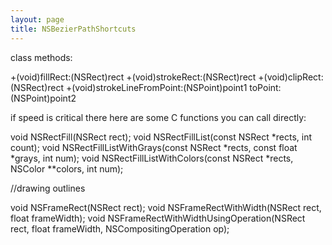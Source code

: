 ```yaml
---
layout: page
title: NSBezierPathShortcuts
---
```




class methods:

    

+(void)fillRect:(NSRect)rect
+(void)strokeRect:(NSRect)rect
+(void)clipRect:(NSRect)rect
+(void)strokeLineFromPoint:(NSPoint)point1 toPoint:(NSPoint)point2



if speed is critical there here are some C functions you can call directly:

    

void NSRectFill(NSRect rect);
void NSRectFillList(const NSRect *rects, int count);
void NSRectFillListWithGrays(const NSRect *rects, const float *grays, int num);
void NSRectFillListWithColors(const NSRect *rects, NSColor **colors, int num);

//drawing outlines

void NSFrameRect(NSRect rect);
void NSFrameRectWithWidth(NSRect rect, float frameWidth);
void NSFrameRectWithWidthUsingOperation(NSRect rect, float frameWidth, NSCompositingOperation op);


